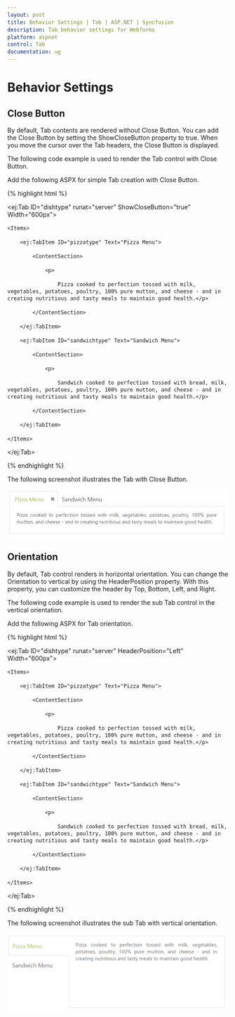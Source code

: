```yaml
---
layout: post
title: Behavior Settings | Tab | ASP.NET | Syncfusion
description: Tab behavior settings for Webforms
platform: aspnet
control: Tab
documentation: ug
---
```


# Behavior Settings

## Close Button

By default, Tab contents are rendered without Close Button. You can add the Close Button by setting the ShowCloseButton property to true. When you move the cursor over the Tab headers, the Close Button is displayed.   

The following code example is used to render the Tab control with Close Button.

Add the following ASPX for simple Tab creation with Close Button.

{% highlight html %}

<ej:Tab ID="dishtype" runat="server" ShowCloseButton="true" Width="600px">

    <Items>

        <ej:TabItem ID="pizzatype" Text="Pizza Menu">

            <ContentSection>

                <p>

                    Pizza cooked to perfection tossed with milk, vegetables, potatoes, poultry, 100% pure mutton, and cheese - and in creating nutritious and tasty meals to maintain good health.</p>

            </ContentSection>

        </ej:TabItem>

        <ej:TabItem ID="sandwichtype" Text="Sandwich Menu">

            <ContentSection>

                <p>

                    Sandwich cooked to perfection tossed with bread, milk, vegetables, potatoes, poultry, 100% pure mutton, and cheese - and in creating nutritious and tasty meals to maintain good health.</p>

            </ContentSection>

        </ej:TabItem>

    </Items>

</ej:Tab>

{% endhighlight %}



The following screenshot illustrates the Tab with Close Button. 

![Close Button](Behavior-Settings_images/Behavior-Settings_img1.png) 



## Orientation

By default, Tab control renders in horizontal orientation. You can change the Orientation to vertical by using the HeaderPosition property. With this property, you can customize the header by Top, Bottom, Left, and Right.

The following code example is used to render the sub Tab control in the vertical orientation. 

Add the following ASPX for Tab orientation.


{% highlight html %}

<ej:Tab ID="dishtype" runat="server" HeaderPosition="Left" Width="600px">

    <Items>

        <ej:TabItem ID="pizzatype" Text="Pizza Menu">

            <ContentSection>

                <p>

                    Pizza cooked to perfection tossed with milk, vegetables, potatoes, poultry, 100% pure mutton, and cheese - and in creating nutritious and tasty meals to maintain good health.</p>

            </ContentSection>

        </ej:TabItem>

        <ej:TabItem ID="sandwichtype" Text="Sandwich Menu">

            <ContentSection>

                <p>

                    Sandwich cooked to perfection tossed with bread, milk, vegetables, potatoes, poultry, 100% pure mutton, and cheese - and in creating nutritious and tasty meals to maintain good health.</p>

            </ContentSection>

        </ej:TabItem>

    </Items>

</ej:Tab>

{% endhighlight %}

The following screenshot illustrates the sub Tab with vertical orientation. 

![Orientation](Behavior-Settings_images/Behavior-Settings_img2.png) 




